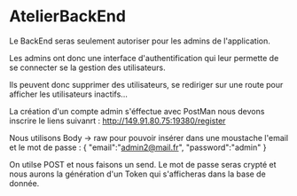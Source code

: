# AtelierBackEnd

Le BackEnd seras seulement autoriser pour les admins de l'application.

Les admins ont donc une interface d'authentification qui leur permette de se connecter se la gestion des utilisateurs.

Ils peuvent donc supprimer des utilisateurs, se rediriger sur une route pour afficher les utilisateurs inactifs...


La création d'un compte admin s'éffectue avec PostMan nous devons inscrire le liens suivanrt : http://149.91.80.75:19380/register

Nous utilisons Body -> raw pour pouvoir insérer dans une moustache l'email et le mot de passe :
{
    "email":"admin2@mail.fr",
    "password":"admin"
}

On utilse POST et nous faisons un send. Le mot de passe seras crypté et nous aurons la génération d'un Token qui s'afficheras dans la base de donnée.
